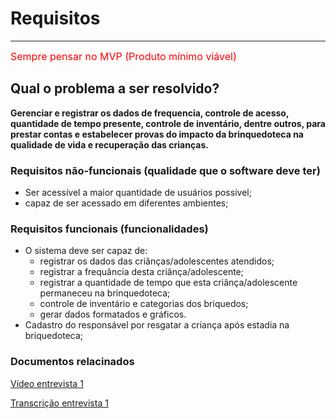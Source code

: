 # Requisitos
***
<font color=red size=3px> Sempre pensar no MVP (Produto mínimo viável)</font>
## Qual o problema a ser resolvido?
__Gerenciar e registrar os dados de frequencia, controle de acesso, quantidade de tempo presente, controle de inventário, dentre outros, para prestar contas e estabelecer provas do impacto da brinquedoteca na qualidade de vida e recuperação das crianças.__
### Requisitos não-funcionais (qualidade que o software deve ter)
* Ser acessível a maior quantidade de usuários possível;
* capaz de ser acessado em diferentes ambientes;
### Requisitos funcionais (funcionalidades)
* O sistema deve ser capaz de:
  * registrar os dados das criânças/adolescentes atendidos;
  * registrar a frequância desta criânça/adolescente;
  * registrar a quantidade de tempo que esta criânça/adolescente permaneceu na brinquedoteca;
  * controle de inventário e categorias dos briquedos;
  * gerar dados formatados e gráficos.
* Cadastro do responsável por resgatar a criança após estadia na briquedoteca;

### Documentos relacinados
[Vídeo entrevista 1](https://drive.google.com/drive/folders/1Or46q_-2OVtlj0Ld-N480jH8o_340p-u?usp=sharing)

[Transcrição entrevista 1](https://docs.google.com/document/d/1xFBG9e23nWkiTlMNSxKEHTME_qj5OxC8/edit?usp=sharing&ouid=110166493521473478854&rtpof=true&sd=true)